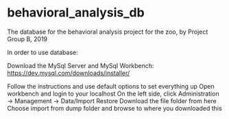 # behavioral_analysis_db
The database for the behavioral analysis project for the zoo, by Project Group B, 2019


In order to use database:

Download the MySql Server and MySql Workbench:
https://dev.mysql.com/downloads/installer/

Follow the instructions and use default options to set everything up
Open workbench and login to your localhost
On the left side, click Administration -> Management -> Data/Import Restore
Download the file folder from here
Choose import from dump folder and browse to where you downloaded this

